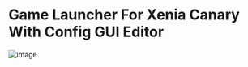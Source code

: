 # Game Launcher For Xenia Canary With Config GUI Editor
![image](https://github.com/user-attachments/assets/2c47f121-e878-48cd-b75d-e0d3cc297d96)


